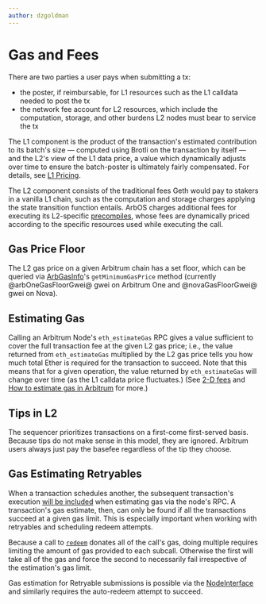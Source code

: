 ```yaml
---
author: dzgoldman
---
```


# Gas and Fees

There are two parties a user pays when submitting a tx:

- the poster, if reimbursable, for L1 resources such as the L1 calldata needed to post the tx
- the network fee account for L2 resources, which include the computation, storage, and other burdens L2 nodes must bear to service the tx

The L1 component is the product of the transaction's estimated contribution to its batch's size — computed using Brotli on the transaction by itself — and the L2's view of the L1 data price, a value which dynamically adjusts over time to ensure the batch-poster is ultimately fairly compensated. For details, see [L1 Pricing](/how-arbitrum-works/l1-gas-pricing.md).

The L2 component consists of the traditional fees Geth would pay to stakers in a vanilla L1 chain, such as the computation and storage charges applying the state transition function entails. ArbOS charges additional fees for executing its L2-specific [precompiles](/build-decentralized-apps/precompiles/01-overview.md), whose fees are dynamically priced according to the specific resources used while executing the call.

## Gas Price Floor

The L2 gas price on a given Arbitrum chain has a set floor, which can be queried via [ArbGasInfo](/build-decentralized-apps/precompiles/02-reference.md#arbgasinfo)'s `getMinimumGasPrice` method (currently @arbOneGasFloorGwei@ gwei on Arbitrum One and @novaGasFloorGwei@ gwei on Nova).

## Estimating Gas

Calling an Arbitrum Node's `eth_estimateGas` RPC gives a value sufficient to cover the full transaction fee at the given L2 gas price; i.e., the value returned from `eth_estimateGas` multiplied by the L2 gas price tells you how much total Ether is required for the transaction to succeed. Note that this means that for a given operation, the value returned by `eth_estimateGas` will change over time (as the L1 calldata price fluctuates.) (See [2-D fees](https://medium.com/offchainlabs/understanding-arbitrum-2-dimensional-fees-fd1d582596c9) and [How to estimate gas in Arbitrum](/build-decentralized-apps/02-how-to-estimate-gas.md) for more.)

## Tips in L2

The sequencer prioritizes transactions on a first-come first-served basis. Because tips do not make sense in this model, they are ignored. Arbitrum users always just pay the basefee regardless of the tip they choose.

## Gas Estimating Retryables

When a transaction schedules another, the subsequent transaction's execution [will be included][estimation_inclusion_link] when estimating gas via the node's RPC. A transaction's gas estimate, then, can only be found if all the transactions succeed at a given gas limit. This is especially important when working with retryables and scheduling redeem attempts.

Because a call to [`redeem`](/build-decentralized-apps/precompiles/02-reference.md#arbretryabletx) donates all of the call's gas, doing multiple requires limiting the amount of gas provided to each subcall. Otherwise the first will take all of the gas and force the second to necessarily fail irrespective of the estimation's gas limit.

Gas estimation for Retryable submissions is possible via the [NodeInterface](/build-decentralized-apps/nodeinterface/02-reference.mdx) and similarly requires the auto-redeem attempt to succeed.

[estimation_inclusion_link]: https://github.com/OffchainLabs/go-ethereum/blob/d52739e6d54f2ea06146fdc44947af3488b89082/internal/ethapi/api.go#L999
